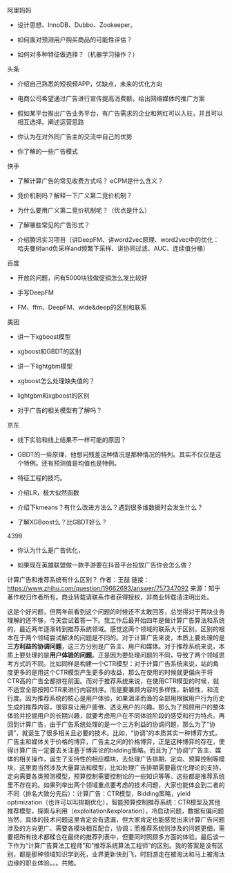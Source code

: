 
阿里妈妈

- 设计思想、InnoDB、Dubbo、Zookeeper。

- 如何面对预测用户购买商品的可能性评估？

- 如何对多种特征做选择？（机器学习操作？）

头条

- 介绍自己熟悉的短视频APP，优缺点，未来的优化方向
  
- 电商公司希望通过广告进行宣传提高消费额，给出网络媒体的推广方案

- 假如某平台推出广告业务平台，有广告需求的企业和网红可以入驻，并且可以相互选择。阐述运营思路

- 你认为在对外同广告主的交流中自己的优势

- 你了解的一些广告模式

快手

- 了解计算广告的常见收费方式吗？ eCPM是什么含义？

- 竞价机制吗？解释一下广义第二竞价机制？

- 为什么要用广义第二竞价机制呢？（优点是什么）

- 了解哪些常见的广告形式？

- 介绍腾讯实习项目（讲DeepFM、讲word2vec原理、word2vec中的优化：哈夫曼树and负采样and频繁下采样、讲协同过滤、AUC、连续值分桶）

百度

- 开放的问题，问有5000块钱做促销怎么发比较好

- 手写DeepFM

- FM、ffm、DeepFM、wide&deep的区别和联系


美团

- 讲一下xgboost模型

- xgboost和GBDT的区别

- 讲一下lightgbm模型

- xgboost怎么处理缺失值的？

- lightgbm和xgboost的区别

- 对于广告的相关模型有了解吗？

京东

- 线下实验和线上结果不一样可能的原因？ 

- GBDT的一些原理，他想问残差这种情况是那种情况的特列。其实不仅仅是这个特例。还有预测值是均值也是特例。

- 特征工程的技巧。

- 介绍LR，极大似然函数

-  介绍下kmeans？有什么改进方法么？遇到很多维数据时会发生什么？

- 了解XGBoost么？比GBDT好么？ 

4399

- 你认为什么是广告优化，

- 如果现在英雄联盟做一款手游要在抖音平台投放广告你会怎么做？ 


计算广告和推荐系统有什么区别？
作者：王喆
链接：https://www.zhihu.com/question/19662693/answer/757347092
来源：知乎
著作权归作者所有。商业转载请联系作者获得授权，非商业转载请注明出处。

这是个好问题，但两年前看到这个问题的时候还不太敢回答，总觉得对于两块业务理解的还不够，今天尝试着答一下。我工作后最开始四年是做计算广告算法和系统的，最近两年逐渐转到推荐系统领域。感觉这两个领域的联系大于区别，区别的根本在于两个领域尝试解决的问题是不同的。对于计算广告来说，本质上要处理的是**三方利益的协调问题**，这三方分别是广告主、用户和媒体。对于推荐系统来说，本质上要处理的是**用户体验的问题**。正是因为要处理问题的不同，导致了两个领域思考方式的不同。比如同样是构建一个CTR模型：对于计算广告系统来说，站的角度更多的是用这个CTR模型产生更多的收益，那么在使用的时候就更偏向于将CTR高的广告全都排在前面。而对于推荐系统来说，在使用CTR模型的时候，就不适宜全部按照CTR来进行内容排序。而是要兼顾内容的多样性，新颖性，和流行度。因为推荐系统的核心是用户体验，如果涸泽而渔的全部用根据用户行为历史生成的推荐内容，很容易让用户疲倦、透支用户的兴趣。那么为了照顾用户的整体体验并挖掘用户的长期兴趣，就要考虑用户在不同体验阶段的感受和行为特点。再回到计算广告，由于广告系统处理的是一个三方利益的协调问题，那么为了“协调”，就诞生了很多相关且必要的技术。比如，“协调”的本质其实一种博弈方式，广告主和媒体关于价格的博弈，广告主之间的价格博弈，正是这种博弈的存在，使得计算广告一定要去关注基于博弈论的bidding策略。而且为了“协调”广告主、媒体的相关操作，诞生了支持性的相应模块，去处理广告排期、定向、预算控制等模块，这里面当然涉及大量算法和模型，比如处理广告排期需要最优化理论的支持，定向需要各类预测模型，预算控制需要控制论的一些知识等等。这些都是推荐系统里不存在的。如果列举出两个领域重点要考虑的技术问题，大家也能体会到二者的不同（排名大致分先后）：计算广告：CTR模型，Bidding策略，yield optimization（也许可以叫排期优化），智能预算控制推荐系统：CTR模型及其他推荐模型，探索与利用（exploitation&exploration），冷启动问题，数据有偏问题当然，具体的技术问题这里肯定会有遗漏，但大家肯定也能感觉出来计算广告问题涉及的方向更广、需要各模块相互配合，协调；而推荐系统则涉及的问题更细，需要把所有技术都糅合在最终的推荐列表中，但要同时照顾多方面的体验。最后谈一下作为“计算广告算法工程师”和“推荐系统算法工程师”的区别。我的答案是没有区别，都是那种领域知识学到死，业界更新快到飞，时刻游走在被淘汰和马上被淘汰边缘的职业体验。。。共勉。